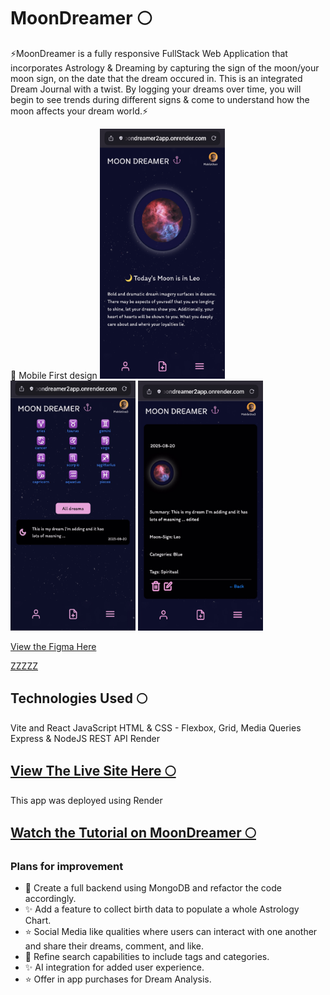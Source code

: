 # MoonDreamer 🌕

⚡️MoonDreamer is a  fully responsive FullStack Web Application that incorporates Astrology & Dreaming by capturing the sign of the moon/your moon sign, on the date that the dream occured in. This is an integrated Dream Journal with a twist. By logging your dreams over time, you will begin to see trends during different signs & come to understand how the moon affects your dream world.⚡️

📲 Mobile First design 
<img src="./frontend-react/src/assets/images/IMG_4046.jpg" alt="MoonDreamer Mobile View" width="200px" height="400px">
<img src="./frontend-react/src/assets/images/IMG_4049.jpg" alt="MoonDreamer Mobile View" width="200px" height="400px">
<img src="./frontend-react/src/assets/images/IMG_4050.jpg" alt="MoonDreamer Mobile View" width="200px" height="400px">

[View the Figma Here](https://www.figma.com/design/9Chcns71Wv9uLNY1Sazu2M/MoonDreamer?node-id=0-1&p=f&t=K3yptP3DJfLqbuDY-0)

[ZZZZZ](https://media1.tenor.com/m/YivnomWU15EAAAAd/sweet-dreams.gif)


## Technologies Used 🌕
Vite and React 
JavaScript 
HTML & CSS - Flexbox, Grid, Media Queries
Express & NodeJS
REST API 
Render

##  [View The Live Site Here 🌕](https://moondreamer2app.onrender.com/)
This app was deployed using Render

## [Watch the Tutorial on MoonDreamer 🌕](https://youtu.be/yn9L4oHZtUY)

### Plans for improvement
-  💫 Create a full backend using MongoDB and refactor the code accordingly. 
-  ✨ Add a feature to collect birth data to populate a whole Astrology Chart.
-  ⭐️ Social Media like qualities where users can interact with one another and share their dreams, comment, and like.
-  💫 Refine search capabilities to include tags and categories.
-  ✨ AI integration for added user experience.
-  ⭐️ Offer in app purchases for Dream Analysis.


